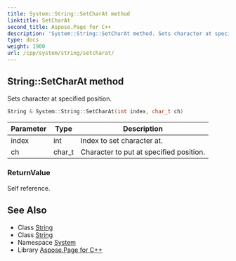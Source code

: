 ```yaml
---
title: System::String::SetCharAt method
linktitle: SetCharAt
second_title: Aspose.Page for C++
description: 'System::String::SetCharAt method. Sets character at specified position in C++.'
type: docs
weight: 1900
url: /cpp/system/string/setcharat/
---
```

## String::SetCharAt method


Sets character at specified position.

```cpp
String & System::String::SetCharAt(int index, char_t ch)
```


| Parameter | Type | Description |
| --- | --- | --- |
| index | int | Index to set character at. |
| ch | char_t | Character to put at specified position. |

### ReturnValue

Self reference.

## See Also

* Class [String](../)
* Class [String](../)
* Namespace [System](../../)
* Library [Aspose.Page for C++](../../../)

